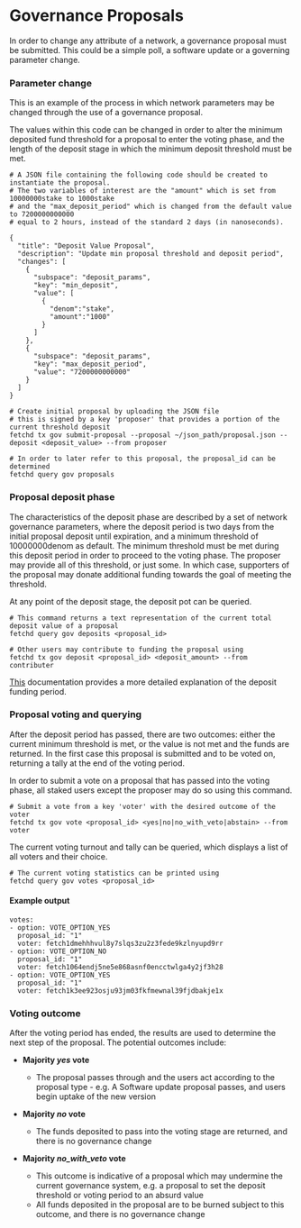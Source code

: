 # Governance Proposals

In order to change any attribute of a network, a governance proposal must be submitted. This could be a simple poll, a software update or a governing parameter change. 

### Parameter change
This is an example of the process in which network parameters may be changed through the use of a governance proposal.

The values within this code can be changed in order to alter the minimum deposited fund threshold for a proposal to enter the voting phase, and the length of the deposit stage in which the minimum deposit threshold must be met.
```
# A JSON file containing the following code should be created to instantiate the proposal.
# The two variables of interest are the "amount" which is set from 10000000stake to 1000stake
# and the "max_deposit_period" which is changed from the default value to 7200000000000
# equal to 2 hours, instead of the standard 2 days (in nanoseconds).

{
  "title": "Deposit Value Proposal",
  "description": "Update min proposal threshold and deposit period",
  "changes": [
    {
      "subspace": "deposit_params",
      "key": "min_deposit",
      "value": [
        {
          "denom":"stake",
          "amount":"1000"
        }
      ]
    },
    {
      "subspace": "deposit_params",
      "key": "max_deposit_period",
      "value": "7200000000000"
    }
  ]
}
```
```
# Create initial proposal by uploading the JSON file
# this is signed by a key 'proposer' that provides a portion of the current threshold deposit
fetchd tx gov submit-proposal --proposal ~/json_path/proposal.json --deposit <deposit_value> --from proposer

# In order to later refer to this proposal, the proposal_id can be determined
fetchd query gov proposals
```

### Proposal deposit phase
The characteristics of the deposit phase are described by a set of network governance parameters, where the deposit period is two days from the initial proposal deposit until expiration, and a minimum threshold of 10000000denom as default. The minimum threshold must be met during this deposit period in order to proceed to the voting phase. The proposer may provide all of this threshold, or just some. In which case, supporters of the proposal may donate additional funding towards the goal of meeting the threshold.

At any point of the deposit stage, the deposit pot can be queried.

```
# This command returns a text representation of the current total deposit value of a proposal
fetchd query gov deposits <proposal_id>

# Other users may contribute to funding the proposal using
fetchd tx gov deposit <proposal_id> <deposit_amount> --from contributer
```

[This](https://docs.cosmos.network/master/modules/gov/01_concepts.html#proposal-submission) documentation provides a more detailed explanation of the deposit funding period.

### Proposal voting and querying
After the deposit period has passed, there are two outcomes: either the current minimum threshold is met, or the value is not met and the funds are returned. In the first case this proposal is submitted and to be voted on, returning a tally at the end of the voting period. 

In order to submit a vote on a proposal that has passed into the voting phase, all staked users except the proposer may do so using this command.
```
# Submit a vote from a key 'voter' with the desired outcome of the voter
fetchd tx gov vote <proposal_id> <yes|no|no_with_veto|abstain> --from voter
```

The current voting turnout and tally can be queried, which displays a list of all voters and their choice.
```
# The current voting statistics can be printed using
fetchd query gov votes <proposal_id>
```

#### Example output
```
votes:
- option: VOTE_OPTION_YES
  proposal_id: "1"
  voter: fetch1dmehhhvul8y7slqs3zu2z3fede9kzlnyupd9rr
- option: VOTE_OPTION_NO
  proposal_id: "1"
  voter: fetch1064endj5ne5e868asnf0encctwlga4y2jf3h28
- option: VOTE_OPTION_YES
  proposal_id: "1"
  voter: fetch1k3ee923osju93jm03fkfmewnal39fjdbakje1x
```

### Voting outcome
After the voting period has ended, the results are used to determine the next step of the proposal. The potential outcomes include:

- **Majority *yes* vote**
	-	The proposal passes through and the users act according to the proposal type - e.g. A Software update proposal passes, and users begin uptake of the new version
- **Majority *no* vote**
	- The funds deposited to pass into the voting stage are returned, and there is no governance change

- **Majority *no_with_veto* vote**
	- This outcome is indicative of a proposal which may undermine the current governance system, e.g. a proposal to set the deposit threshold or voting period to an absurd value
	- All funds deposited in the proposal are to be burned subject to this outcome, and there is no governance change